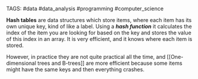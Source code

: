 TAGS: #data #data_analysis #programming #computer_science 

**Hash tables** are data structures which store items, where each item has its own unique key, kind of like a label. Using a ***hash function*** it calculates the index of the item you are looking for based on the key and stores the value of this index in an array. It is very efficient, and it knows where each item is stored.

However, in practice they are not quite practical all the time, and [[One-dimensional trees and B-trees]] are more efficient because some items might have the same keys and then everything crashes.


